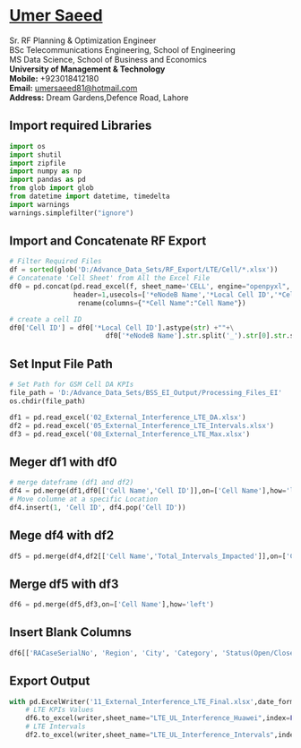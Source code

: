 #  [Umer Saeed](https://www.linkedin.com/in/engumersaeed/)
Sr. RF Planning & Optimization Engineer<br>
BSc Telecommunications Engineering, School of Engineering<br>
MS Data Science, School of Business and Economics<br>
**University of Management & Technology**<br>
**Mobile:**     +923018412180<br>
**Email:**  umersaeed81@hotmail.com<br>
**Address:** Dream Gardens,Defence Road, Lahore<br>

## Import required Libraries


```python
import os
import shutil
import zipfile
import numpy as np
import pandas as pd
from glob import glob
from datetime import datetime, timedelta
import warnings
warnings.simplefilter("ignore")
```

## Import and Concatenate RF Export


```python
# Filter Required Files
df = sorted(glob('D:/Advance_Data_Sets/RF_Export/LTE/Cell/*.xlsx'))
# Concatenate 'Cell Sheet' from All the Excel File
df0 = pd.concat(pd.read_excel(f, sheet_name='CELL', engine="openpyxl", \
                header=1,usecols=['*eNodeB Name','*Local Cell ID','*Cell Name']) for f in df).\
                 rename(columns={"*Cell Name":"Cell Name"})   

# create a cell ID
df0['Cell ID'] = df0['*Local Cell ID'].astype(str) +""+\
                        df0['*eNodeB Name'].str.split('_').str[0].str.split('-').str[-1].astype(str)
```

## Set Input File Path


```python
# Set Path for GSM Cell DA KPIs
file_path = 'D:/Advance_Data_Sets/BSS_EI_Output/Processing_Files_EI'
os.chdir(file_path)
```


```python
df1 = pd.read_excel('02_External_Interference_LTE_DA.xlsx')
df2 = pd.read_excel('05_External_Interference_LTE_Intervals.xlsx')
df3 = pd.read_excel('08_External_Interference_LTE_Max.xlsx')
```

## Meger df1 with df0


```python
# merge dateframe (df1 and df2)
df4 = pd.merge(df1,df0[['Cell Name','Cell ID']],on=['Cell Name'],how='left')
# Move columne at a specific Location
df4.insert(1, 'Cell ID', df4.pop('Cell ID'))
```

## Mege df4 with df2


```python
df5 = pd.merge(df4,df2[['Cell Name','Total_Intervals_Impacted']],on=['Cell Name'],how='left')
```

## Merge df5 with df3


```python
df6 = pd.merge(df5,df3,on=['Cell Name'],how='left')
```

## Insert Blank Columns


```python
df6[['RACaseSerialNo', 'Region', 'City', 'Category', 'Status(Open/Close)']] = ''
```

## Export Output


```python
with pd.ExcelWriter('11_External_Interference_LTE_Final.xlsx',date_format = 'dd-mm-yyyy',datetime_format='dd-mm-yyyy') as writer:
    # LTE KPIs Values
    df6.to_excel(writer,sheet_name="LTE_UL_Interference_Huawei",index=False)
    # LTE Intervals
    df2.to_excel(writer,sheet_name="LTE_UL_Interference_Intervals",index=False)
```
